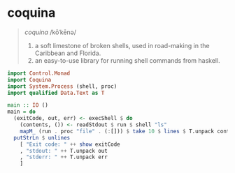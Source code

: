 # coquina

> *coquina*
> /kōˈkēnə/
> 1. a soft limestone of broken shells, used in road-making in the Caribbean and Florida.
> 2. an easy-to-use library for running shell commands from haskell.

```haskell
import Control.Monad
import Coquina
import System.Process (shell, proc)
import qualified Data.Text as T

main :: IO ()
main = do
  (exitCode, out, err) <- execShell $ do
    (contents, ()) <- readStdout $ run $ shell "ls"
    mapM_ (run . proc "file" . (:[])) $ take 10 $ lines $ T.unpack contents
  putStrLn $ unlines
    [ "Exit code: " ++ show exitCode
    , "stdout: " ++ T.unpack out
    , "stderr: " ++ T.unpack err
    ]
```
